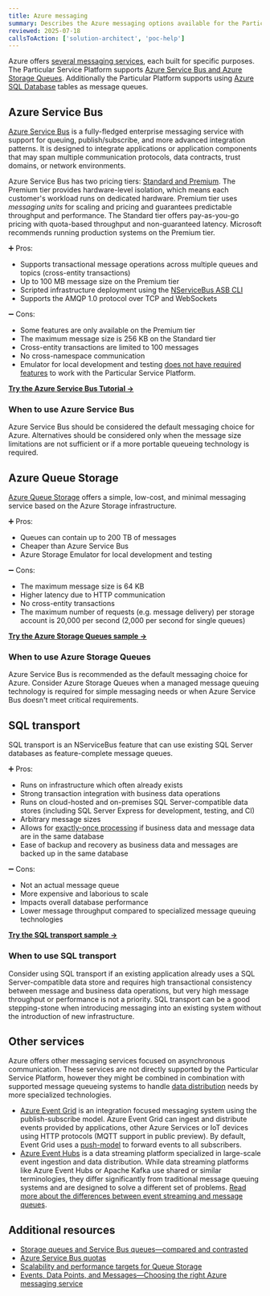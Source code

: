 ```yaml
---
title: Azure messaging
summary: Describes the Azure messaging options available for the Particular Service Platform
reviewed: 2025-07-18
callsToAction: ['solution-architect', 'poc-help']
---
```


Azure offers [several messaging services](https://learn.microsoft.com/en-us/azure/service-bus-messaging/compare-messaging-services), each built for specific purposes. The Particular Service Platform supports [Azure Service Bus and Azure Storage Queues](https://learn.microsoft.com/en-us/azure/service-bus-messaging/service-bus-azure-and-service-bus-queues-compared-contrasted). Additionally the Particular Platform supports using [Azure SQL Database](https://azure.microsoft.com/en-us/products/azure-sql/database) tables as message queues.

## Azure Service Bus

[Azure Service Bus](https://learn.microsoft.com/en-us/azure/service-bus-messaging/service-bus-messaging-overview) is a fully-fledged enterprise messaging service with support for queuing, publish/subscribe, and more advanced integration patterns. It is designed to integrate applications or application components that may span multiple communication protocols, data contracts, trust domains, or network environments.

Azure Service Bus has two pricing tiers: [Standard and Premium](https://learn.microsoft.com/en-us/azure/service-bus-messaging/service-bus-premium-messaging). The Premium tier provides hardware-level isolation, which means each customer's workload runs on dedicated hardware. Premium tier uses _messaging units_ for scaling and pricing and guarantees predictable throughput and performance. The Standard tier offers pay-as-you-go pricing with quota-based throughput and non-guaranteed latency. Microsoft recommends running production systems on the Premium tier.

:heavy_plus_sign: Pros:

- Supports transactional message operations across multiple queues and topics (cross-entity transactions)
- Up to 100 MB message size on the Premium tier
- Scripted infrastructure deployment using the [NServiceBus ASB CLI](/transports/azure-service-bus/operational-scripting.md)
- Supports the AMQP 1.0 protocol over TCP and WebSockets

:heavy_minus_sign: Cons:

- Some features are only available on the Premium tier
- The maximum message size is 256 KB on the Standard tier
- Cross-entity transactions are limited to 100 messages
- No cross-namespace communication
- Emulator for local development and testing [does not have required features](/transports/azure-service-bus/#transport-at-a-glance) to work with the Particular Service Platform.

[**Try the Azure Service Bus Tutorial →**](https://learn.microsoft.com/en-us/azure/service-bus-messaging/build-message-driven-apps-nservicebus?tabs=Sender)

### When to use Azure Service Bus

Azure Service Bus should be considered the default messaging choice for Azure. Alternatives should be considered only when the message size limitations are not sufficient or if a more portable queueing technology is required.

## Azure Queue Storage

[Azure Queue Storage](https://learn.microsoft.com/en-us/azure/storage/queues/storage-queues-introduction) offers a simple, low-cost, and minimal messaging service based on the Azure Storage infrastructure.

:heavy_plus_sign: Pros:

- Queues can contain up to 200 TB of messages
- Cheaper than Azure Service Bus
- Azure Storage Emulator for local development and testing

:heavy_minus_sign: Cons:

- The maximum message size is 64 KB
- Higher latency due to HTTP communication
- No cross-entity transactions
- The maximum number of requests (e.g. message delivery) per storage account is 20,000 per second (2,000 per second for single queues)

[**Try the Azure Storage Queues sample →**](/samples/azure/storage-queues/)

### When to use Azure Storage Queues

Azure Service Bus is recommended as the default messaging choice for Azure. Consider Azure Storage Queues when a managed message queuing technology is required for simple messaging needs or when Azure Service Bus doesn't meet critical requirements.

## SQL transport

SQL transport is an NServiceBus feature that can use existing SQL Server databases as feature-complete message queues.

:heavy_plus_sign: Pros:

- Runs on infrastructure which often already exists
- Strong transaction integration with business data operations
- Runs on cloud-hosted and on-premises SQL Server-compatible data stores (including SQL Server Express for development, testing, and CI)
- Arbitrary message sizes
- Allows for [exactly-once processing](https://particular.net/blog/what-does-idempotent-mean) if business data and message data are in the same database
- Ease of backup and recovery as business data and messages are backed up in the same database

:heavy_minus_sign: Cons:

- Not an actual message queue
- More expensive and laborious to scale
- Impacts overall database performance
- Lower message throughput compared to specialized message queuing technologies

[**Try the SQL transport sample →**](/samples/sqltransport/simple/)

### When to use SQL transport

Consider using SQL transport if an existing application already uses a SQL Server-compatible data store and requires high transactional consistency between message and business data operations, but very high message throughput or performance is not a priority. SQL transport can be a good stepping-stone when introducing messaging into an existing system without the introduction of new infrastructure.

## Other services

Azure offers other messaging services focused on asynchronous communication. These services are not directly supported by the Particular Service Platform, however they might be combined in combination with supported message queueing systems to handle [data distribution](/architecture/data-distribution.md) needs by more specialized technologies.

- [Azure Event Grid](https://learn.microsoft.com/en-us/azure/event-grid/overview) is an integration focused messaging system using the publish-subscribe model. Azure Event Grid can ingest and distribute events provided by applications, other Azure Services or IoT devices using HTTP protocols (MQTT support in public preview). By default, Event Grid uses a [push-model](https://learn.microsoft.com/en-us/azure/event-grid/push-delivery-overview) to forward events to all subscribers.
- [Azure Event Hubs](https://learn.microsoft.com/en-us/azure/event-hubs/event-hubs-about) is a data streaming platform specialized in large-scale event ingestion and data distribution. While data streaming platforms like Azure Event Hubs or Apache Kafka use shared or similar terminologies, they differ significantly from traditional message queuing systems and are designed to solve a different set of problems.   [Read more about the differences between event streaming and message queues](https://particular.net/blog/lets-talk-about-kafka).

## Additional resources

- [Storage queues and Service Bus queues—compared and contrasted](https://learn.microsoft.com/en-us/azure/service-bus-messaging/service-bus-azure-and-service-bus-queues-compared-contrasted)
- [Azure Service Bus quotas](https://learn.microsoft.com/en-us/azure/service-bus-messaging/service-bus-quotas)
- [Scalability and performance targets for Queue Storage](https://learn.microsoft.com/en-us/azure/storage/queues/scalability-targets)
- [Events, Data Points, and Messages—Choosing the right Azure messaging service](https://azure.microsoft.com/en-us/blog/events-data-points-and-messages-choosing-the-right-azure-messaging-service-for-your-data/)
